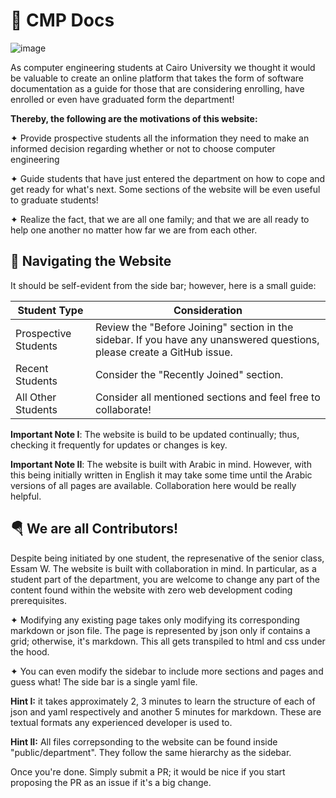 # 🧁 CMP Docs

![image](https://i.imgur.com/f0Jqvs1.jpg)

As computer engineering students at Cairo University we thought it would be valuable to create an online platform that takes the form of software documentation as a guide for those that are considering enrolling, have enrolled or even have graduated form the department! 


**Thereby, the following are the motivations of this website:**

✦ Provide prospective students all the information they need to make an informed decision regarding 
whether or not to choose computer engineering

✦ Guide students that have just entered the department on how to cope and get ready for what's next. Some sections of the website will be even useful to graduate students!

✦ Realize the fact, that we are all one family; and that we are all ready to help one another no matter how far we are from each other.

## 🚆 Navigating the Website

It should be self-evident from the side bar; however, here is a small guide:

| Student Type         | Consideration                                   |
|----------------------|-------------------------------------------------|
| Prospective Students | Review the "Before Joining" section in the sidebar. If you have any unanswered questions, please create a GitHub issue. |
| Recent Students      | Consider the "Recently Joined" section.         |
| All Other Students   | Consider all mentioned sections and feel free to collaborate! |

**Important Note I**: The website is build to be updated continually; thus, checking it frequently for updates or changes is key.

**Important Note II**: The website is built with Arabic in mind. However, with this being initially written in English it may take some time until the Arabic versions of all pages are available. Collaboration here would be really helpful.


## 🪂 We are all Contributors!

Despite being initiated by one student, the represenative of the senior class, Essam W. The website is built with collaboration in mind. In particular, as a student part of the department, you are welcome to change any part of the content found within the website with zero web development coding prerequisites. 

✦ Modifying any existing page takes only modifying its corresponding markdown or json file. The page is represented by json only if contains a grid; otherwise, it's markdown. This all gets transpiled to html and css under the hood.

✦ You can even modify the sidebar to include more sections and pages and guess what! The side bar is a single yaml file.

**Hint I:** it takes approximately 2, 3 minutes to learn the structure of each of json and yaml respectively and another 5 minutes for markdown. These are textual formats any experienced developer is used to. 

**Hint II:** All files correpsonding to the website can be found inside "public/department". They follow the same hierarchy as the sidebar.

Once you're done. Simply submit a PR; it would be nice if you start proposing the PR as an issue if it's a big change.
